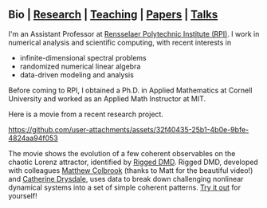 ## Bio | [Research](research.md) | [Teaching](teaching.md) | [Papers](papers.md) | [Talks](talks.md)
I'm an Assistant Professor at [Rensselaer Polytechnic Institute (RPI)](https://faculty.rpi.edu/andrew-horning). I work in numerical analysis and scientific computing, with recent interests in

- infinite-dimensional spectral problems
- randomized numerical linear algebra
- data-driven modeling and analysis

Before coming to RPI, I obtained a Ph.D. in Applied Mathematics at Cornell University and worked as an Applied Math Instructor at MIT.

Here is a movie from a recent research project.

https://github.com/user-attachments/assets/32f40435-25b1-4b0e-9bfe-4824aa94f053

The movie shows the evolution of a few coherent observables on the chaotic Lorenz attractor, identified by [Rigged DMD](https://arxiv.org/abs/2405.00782). Rigged DMD, developed with colleagues [Matthew Colbrook](https://www.damtp.cam.ac.uk/user/mjc249/home.html) (thanks to Matt for the beautiful video!) and [Catherine Drysdale](https://www.birmingham.ac.uk/staff/profiles/metabolism-systems/drysdale-catherine), uses data to break down challenging nonlinear dynamical systems into a set of simple coherent patterns. [Try it out](https://github.com/MColbrook/Rigged-Dynamic-Mode-Decomposition) for yourself!

